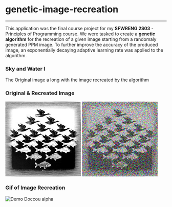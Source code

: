 # genetic-image-recreation
---

This application was the final course project for my **SFWRENG 2S03** - Principles of Programming course. We were tasked to create a **genetic algorithm** for the recreation of a given image starting from a randomaly generated PPM image. To further improve the accuracy of the produced image, an exponentially decaying adaptive learning rate was applied to the algorithm.

### Sky and Water I
The Original image a long with the image recreated by the algorithm
### Original & Recreated Image
![Original](demo/me.png)
![Recreated](demo/me2.png)
### Gif of Image Recreation
![Demo Doccou alpha](demo/sample.gif)